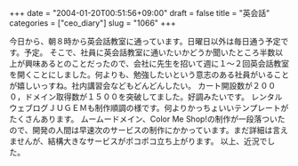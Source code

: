 +++
date = "2004-01-20T00:51:56+09:00"
draft = false
title = "英会話"
categories = ["ceo_diary"]
slug = "1066"
+++

今日から、朝８時から英会話教室に通っています。日曜日以外は毎日通う予定です。予定。
そこで、社員に英会話教室に通いたいかどうか聞いたところ半数以上が興味あるとのことだったので、会社に先生を招いて週に１～２回英会話教室を開くことにしました。何よりも、勉強したいという意志のある社員がいることが嬉しいっすね。社内講習会などもどんどんしたい。
カート開設数が２０００，ドメイン取得数が１５００を突破してました。好調みたいです。
レンタルウェブログＪＵＧＥＭも制作順調の様です。何よりかっちょいいテンプレートがたくさんあります。
ムームードメイン、Color Me Shop!の制作が一段落ついたので、開発の人間は早速次のサービスの制作にかかっています。まだ詳細は言えませんが、結構大きなサービスがポコポコ立ち上がります。
以上、近況でした。
